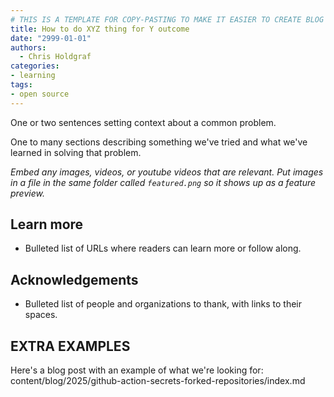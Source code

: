 ```yaml
---
# THIS IS A TEMPLATE FOR COPY-PASTING TO MAKE IT EASIER TO CREATE BLOG POSTS
title: How to do XYZ thing for Y outcome
date: "2999-01-01"
authors:
  - Chris Holdgraf
categories:
- learning
tags:
- open source
---
```


One or two sentences setting context about a common problem.

One to many sections describing something we've tried and what we've learned in solving that problem.

_Embed any images, videos, or youtube videos that are relevant. Put images in a file in the same folder called `featured.png` so it shows up as a feature preview._

## Learn more

- Bulleted list of URLs where readers can learn more or follow along.

## Acknowledgements

- Bulleted list of people and organizations to thank, with links to their spaces.

## EXTRA EXAMPLES

Here's a blog post with an example of what we're looking for: content/blog/2025/github-action-secrets-forked-repositories/index.md